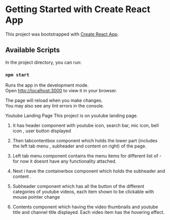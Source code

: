 # Getting Started with Create React App

This project was bootstrapped with [Create React App](https://github.com/facebook/create-react-app).

## Available Scripts

In the project directory, you can run:

### `npm start`

Runs the app in the development mode.\
Open [http://localhost:3000](http://localhost:3000) to view it in your browser.

The page will reload when you make changes.\
You may also see any lint errors in the console.

Youtube Landing Page
This project is on youtube landing page.

1. It has header component with youtube icon, search bar, mic icon, bell icon , user button displayed

2. Then tabcontentbox component which holds the lower part (includes the left tab menu , subheader and content on right) of the page.

3. Left tab menu component contains the menu items for different list of - for now it doesnt have any functionality attached.

4. Next i have the containerbox component which holds the subheader and content .

5. Subheader component which has all the button of the different categories of youtube videos, each item shown to be clickable with mouse pointer change

6. Contents component which having the video thumbnails and youtube title and channel title displayed. Each video item has the hovering effect.
